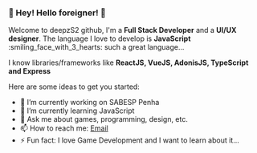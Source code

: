 ### 👋 Hey! Hello foreigner! 👋

Welcome to deepzS2 github,
I'm a **Full Stack Developer** and a **UI/UX designer**.
The language I love to develop is **JavaScript** :smiling_face_with_3_hearts:  such a great language...

I know libraries/frameworks like **ReactJS, VueJS, AdonisJS, TypeScript and Express**

Here are some ideas to get you started:

- 🔭 I’m currently working on SABESP Penha
- 🌱 I’m currently learning JavaScript
- 💬 Ask me about games, programming, design, etc.
- 📫 How to reach me: [Email](alanbackman10@hotmail.com)
- ⚡ Fun fact: I love Game Development and I want to learn about it...
